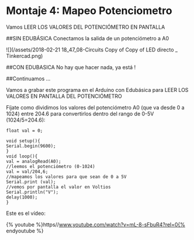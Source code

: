 
# Montaje 4: Mapeo Potenciometro
Vamos LEER LOS VALORES DEL POTENCIÓMETRO EN PANTALLA

##SIN EDUBÁSICA
Conectamos la salida de un potenciómetro a A0

![](/assets/2018-02-21 18_47_08-Circuits Copy of Copy of LED directo _ Tinkercad.png)

##CON EDUBASICA
No hay que hacer nada, ya está !

##Continuamos ...

Vamos a grabar este programa en el Arduino con Edubásica para LEER LOS VALORES EN PANTALLA DEL POTENCIÓMETRO

Fíjate como dividimos los valores del potenciómetro A0 (que va desde 0 a 1024) entre 204.6 para convertirlos dentro del rango de 0-5V (1024/5=204.6):

```cpp+lineNumbers:true
float val = 0;

void setup(){
Serial.begin(9600);
}
void loop(){
val = analogRead(A0); 
//leemos el potenciómetro (0-1024)
val = val/204,6; 
//mapeamos los valores para que sean de 0 a 5V
Serial.print (val); 
//vemos por pantalla el valor en Voltios
Serial.println("V");
delay(1000);
}
```

Este es el vídeo:

{% youtube %}https//www.youtube.com/watch?v=mL-8-sFbuR4?rel=0{% endyoutube %}

